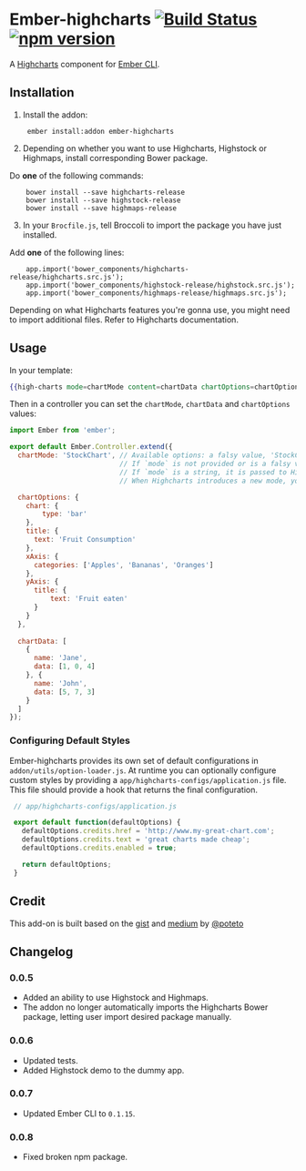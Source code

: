 # Ember-highcharts [![Build Status](https://travis-ci.org/ahmadsoe/ember-highcharts.svg)](https://travis-ci.org/ahmadsoe/ember-highcharts) [![npm version](https://badge.fury.io/js/ember-highcharts.svg)](http://badge.fury.io/js/ember-highcharts)

A [Highcharts](http://www.highcharts.com/) component for [Ember CLI](http://www.ember-cli.com/).

## Installation

1. Install the addon:

        ember install:addon ember-highcharts
        
2. Depending on whether you want to use Highcharts, Highstock or Highmaps, install corresponding Bower package.

  Do **one** of the following commands:

        bower install --save highcharts-release
        bower install --save highstock-release
        bower install --save highmaps-release
        
3. In your `Brocfile.js`, tell Broccoli to import the package you have just installed.

  Add **one** of the following lines:
  
        app.import('bower_components/highcharts-release/highcharts.src.js');
        app.import('bower_components/highstock-release/highstock.src.js');
        app.import('bower_components/highmaps-release/highmaps.src.js');
        
  Depending on what Highcharts features you're gonna use, you might need to import additional files. Refer to Highcharts documentation.

## Usage

In your template:

```handlebars
{{high-charts mode=chartMode content=chartData chartOptions=chartOptions}}
```

Then in a controller you can set the `chartMode`, `chartData` and `chartOptions` values:

```javascript
import Ember from 'ember';

export default Ember.Controller.extend({
  chartMode: 'StockChart', // Available options: a falsy value, 'StockChart', 'Map'.
                           // If `mode` is not provided or is a falsy value, the chart is initialized in Charts mode.
                           // If `mode` is a string, it is passed to Highcharts as the first argument.
                           // When Highcharts introduces a new mode, you will be able to use it here right away.

  chartOptions: {
    chart: {
        type: 'bar'
    },
    title: {
      text: 'Fruit Consumption'
    },
    xAxis: {
      categories: ['Apples', 'Bananas', 'Oranges']
    },
    yAxis: {
      title: {
          text: 'Fruit eaten'
      }
    }
  },
  
  chartData: [
    {
      name: 'Jane',
      data: [1, 0, 4]
    }, {
      name: 'John',
      data: [5, 7, 3]
    }
  ]
});
```

### Configuring Default Styles

Ember-highcharts provides its own set of default configurations in
`addon/utils/option-loader.js`.  At runtime you can optionally configure custom
styles by providing a `app/highcharts-configs/application.js` file.  This
file should provide a hook that returns the final configuration.

```javascript
 // app/highcharts-configs/application.js

 export default function(defaultOptions) {
   defaultOptions.credits.href = 'http://www.my-great-chart.com';
   defaultOptions.credits.text = 'great charts made cheap';
   defaultOptions.credits.enabled = true;

   return defaultOptions;
 }
```


## Credit

This add-on is built based on the [gist](https://gist.github.com/poteto/cd2bb47e77bf87c94d33) and [medium](https://medium.com/delightful-ui-for-ember-apps/using-highcharts-js-in-an-ember-app-18a65d611644) by [@poteto](https://github.com/poteto)


## Changelog

### 0.0.5

- Added an ability to use Highstock and Highmaps.
- The addon no longer automatically imports the Highcharts Bower package, letting user import desired package manually.

### 0.0.6

- Updated tests.
- Added Highstock demo to the dummy app.

### 0.0.7

- Updated Ember CLI to `0.1.15`.

### 0.0.8

- Fixed broken npm package.
